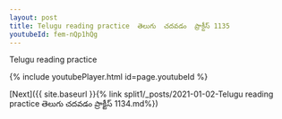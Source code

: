 ```yaml
---
layout: post
title: Telugu reading practice  తెలుగు  చదవడం  ప్రాక్టీస్ 1135
youtubeId: fem-nQp1hQg
---
```

 
 
Telugu reading practice
 
 
 
 
 


{% include youtubePlayer.html id=page.youtubeId %}
 
[Next]({{ site.baseurl }}{% link  split1/_posts/2021-01-02-Telugu reading practice  తెలుగు  చదవడం  ప్రాక్టీస్ 1134.md%})
 
